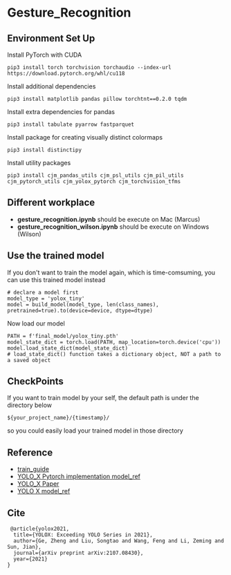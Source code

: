 # Gesture_Recognition

## Environment Set Up

Install PyTorch with CUDA

```
pip3 install torch torchvision torchaudio --index-url https://download.pytorch.org/whl/cu118
```

Install additional dependencies

```
pip3 install matplotlib pandas pillow torchtnt==0.2.0 tqdm
```

Install extra dependencies for pandas

```
pip3 install tabulate pyarrow fastparquet
```

Install package for creating visually distinct colormaps

```
pip3 install distinctipy
```

Install utility packages

```
pip3 install cjm_pandas_utils cjm_psl_utils cjm_pil_utils cjm_pytorch_utils cjm_yolox_pytorch cjm_torchvision_tfms
```

## Different workplace

- **gesture_recognition.ipynb** should be execute on Mac (Marcus)
- **gesture_recognition_wilson.ipynb** should be execute on Windows (Wilson)

## Use the trained model

If you don't want to train the model again, which is time-comsuming, you can use this trained model instead

```
# declare a model first
model_type = 'yolox_tiny'
model = build_model(model_type, len(class_names), pretrained=true).to(device=device, dtype=dtype)

```

Now load our model

```
PATH = f'final_model/yolox_tiny.pth'
model_state_dict = torch.load(PATH, map_location=torch.device('cpu'))
model.load_state_dict(model_state_dict)
# load_state_dict() function takes a dictionary object, NOT a path to a saved object
```

## CheckPoints

If you want to train model by your self, the default path is under the directory below

```
${your_project_name}/{timestamp}/
```

so you could easily load your trained model in those directory

## Reference

- [train_guide](https://github.com/cj-mills/pytorch-yolox-object-detection-tutorial-code/blob/main/notebooks/pytorch-yolox-object-detector-training.ipynb)
- [YOLO_X Pytorch implementation model_ref](https://github.com/Megvii-BaseDetection/YOLOX)
- [YOLO_X Paper](https://arxiv.org/abs/2107.08430)
- [YOLO X model_ref](https://github.com/MegEngine/YOLOX?tab=readme-ov-file)

## Cite

```
 @article{yolox2021,
  title={YOLOX: Exceeding YOLO Series in 2021},
  author={Ge, Zheng and Liu, Songtao and Wang, Feng and Li, Zeming and Sun, Jian},
  journal={arXiv preprint arXiv:2107.08430},
  year={2021}
}
```
